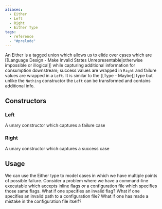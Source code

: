 ```yaml
---
aliases:
  - Either
  - Left
  - Right
  - Either Type
tags:
  - reference
  - "#prelude"
---
```

An Either is a tagged union which allows us to elide over cases which are [[Language Design - Make Invalid States Unrepresentable|otherwise impossible or illogical]] while capturing additional information for consumption downstream; success values are wrapped in `Right` and failure values are wrapped in a `Left`. It is similar to the [[Type - Maybe]] type but unlike the `Nothing` constructor the `Left` can be transformed and contains additional info.
## Constructors
### Left
A unary constructor which captures a failure case
### Right
A unary constructor which captures a success case
## Usage

We can use the Either type to model cases in which we have multiple points of possible failure. Consider a problem where we have a command-line executable which accepts inline flags _or_ a configuration file which specifies those same flags. What if one specifies an invalid flag? What if one specifies an invalid path to a configuration file? What if one has made a mistake in the configuration file itself?